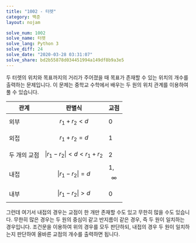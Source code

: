 ```yaml
---
title: "1002 - 터렛"
category: 백준
layout: nojam

solve_num: 1002
solve_name: 터렛
solve_lang: Python 3
solve_diff: 24
solve_date: "2020-03-28 03:31:07"
solve_share: bd2b55878d034451994a149df8b9a3e5
---
```


두 터렛의 위치와 목표까지의 거리가 주어졌을 때 목표가 존재할 수 있는 위치의 개수를 출력하는 문제입니다. 이 문제는 중학교 수학에서 배우는 두 원의 위치 관계를 이용하여 풀 수 있습니다.

| 관계         | 판별식                          | 교점          |
| ------------ | ------------------------------- | ------------- |
| 외부         | $$r_1+r_2\lt d$$                | 0             |
| 외접         | $$r_1+r_2=d$$                   | 1             |
| 두 개의 교점 | $$\|r_1-r_2\|\lt d\lt r_1+r_2$$ | 2             |
| 내접         | $$\|r_1-r_2\|=d$$               | 1, $$\infty$$ |
| 내부         | $$\|r_1-r_2\|\gt d$$            | 0             |

그런데 여기서 내접의 경우는 교점이 한 개만 존재할 수도 있고 무한히 많을 수도 있습니다. 무한히 많은 경우는 두 원의 중심이 같고 반지름이 같은 경우, 즉 두 원이 일치하는 경우입니다. 조건문을 이용하여 위의 경우를 모두 판단하되, 내접의 경우 두 원이 일치하는지 판단하여 올바른 교점의 개수를 출력하면 됩니다.
